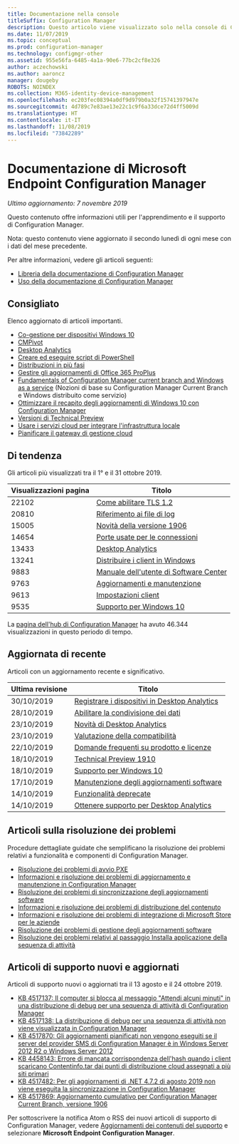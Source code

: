 ```yaml
---
title: Documentazione nella console
titleSuffix: Configuration Manager
description: Questo articolo viene visualizzato solo nella console di Configuration Manager.
ms.date: 11/07/2019
ms.topic: conceptual
ms.prod: configuration-manager
ms.technology: configmgr-other
ms.assetid: 955e56fa-6485-4a1a-90e6-77bc2cf8e326
author: aczechowski
ms.author: aaroncz
manager: dougeby
ROBOTS: NOINDEX
ms.collection: M365-identity-device-management
ms.openlocfilehash: ec203fec08394a0df9d979b0a32f15741397947e
ms.sourcegitcommit: 4d789c7e83ae13e22c1c9f6a33dce72d4ff5009d
ms.translationtype: HT
ms.contentlocale: it-IT
ms.lasthandoff: 11/08/2019
ms.locfileid: "73842289"
---
```

<!-- 
- Feature 1357546
- This page displays in-console, under the Community workspace, Documentation node. 
- Don't use any relative links; must be full https://docs.microsoft.com and language neutral
- Process: https://microsoft.sharepoint.com/teams/ConfigMgr/Documents/ContentPub/Data%20collection%20process%20for%20Feature%201357546%20In-console%20documentation.docx?web=1
-->

# <a name="microsoft-endpoint-configuration-manager-documentation"></a>Documentazione di Microsoft Endpoint Configuration Manager

*Ultimo aggiornamento: 7 novembre 2019*

Questo contenuto offre informazioni utili per l'apprendimento e il supporto di Configuration Manager.

Nota: questo contenuto viene aggiornato il secondo lunedì di ogni mese con i dati del mese precedente.

Per altre informazioni, vedere gli articoli seguenti:

- [Libreria della documentazione di Configuration Manager](https://docs.microsoft.com/configmgr)  
- [Uso della documentazione di Configuration Manager](https://docs.microsoft.com/configmgr/core/understand/use-docs)

## <a name="recommended"></a>Consigliato

Elenco aggiornato di articoli importanti.

- [Co-gestione per dispositivi Windows 10](https://docs.microsoft.com/configmgr/comanage/overview)  
- [CMPivot](https://docs.microsoft.com/configmgr/core/servers/manage/cmpivot)  
- [Desktop Analytics](https://docs.microsoft.com/configmgr/desktop-analytics/overview)
- [Creare ed eseguire script di PowerShell](https://docs.microsoft.com/configmgr/apps/deploy-use/create-deploy-scripts)  
- [Distribuzioni in più fasi](https://docs.microsoft.com/configmgr/osd/deploy-use/create-phased-deployment-for-task-sequence)  
- [Gestire gli aggiornamenti di Office 365 ProPlus](https://docs.microsoft.com/configmgr/sum/deploy-use/manage-office-365-proplus-updates)  
- [Fundamentals of Configuration Manager current branch and Windows as a service](https://docs.microsoft.com/configmgr/core/understand/configuration-manager-and-windows-as-service) (Nozioni di base su Configuration Manager Current Branch e Windows distribuito come servizio)
- [Ottimizzare il recapito degli aggiornamenti di Windows 10 con Configuration Manager](https://docs.microsoft.com/configmgr/sum/deploy-use/optimize-windows-10-update-delivery)
- [Versioni di Technical Preview](https://docs.microsoft.com/configmgr/core/get-started/technical-preview)
- [Usare i servizi cloud per integrare l'infrastruttura locale](https://docs.microsoft.com/configmgr/core/understand/use-cloud-services)
- [Pianificare il gateway di gestione cloud](https://docs.microsoft.com/configmgr/core/clients/manage/plan-cloud-management-gateway)

## <a name="trending"></a>Di tendenza

Gli articoli più visualizzati tra il 1° e il 31 ottobre 2019.

| Visualizzazioni pagina | Titolo |
|------------|-------|
| 22102 | [Come abilitare TLS 1.2](https://docs.microsoft.com/configmgr/core/plan-design/security/enable-tls-1-2) |
| 20810 | [Riferimento ai file di log](https://docs.microsoft.com/configmgr/core/plan-design/hierarchy/log-files) |
| 15005 | [Novità della versione 1906](https://docs.microsoft.com/configmgr/core/plan-design/changes/whats-new-in-version-1906) |
| 14654 | [Porte usate per le connessioni](https://docs.microsoft.com/configmgr/core/plan-design/hierarchy/ports) |
| 13433 | [Desktop Analytics](https://docs.microsoft.com/configmgr/desktop-analytics/overview) |
| 13241 | [Distribuire i client in Windows](https://docs.microsoft.com/configmgr/core/clients/deploy/deploy-clients-to-windows-computers) |
| 9883 | [Manuale dell'utente di Software Center](https://docs.microsoft.com/configmgr/core/understand/software-center) |
| 9763 | [Aggiornamenti e manutenzione](https://docs.microsoft.com/configmgr/core/servers/manage/updates) |
| 9613 | [Impostazioni client](https://docs.microsoft.com/configmgr/core/clients/deploy/about-client-settings) |
| 9535 | [Supporto per Windows 10](https://docs.microsoft.com/configmgr/core/plan-design/configs/support-for-windows-10) |

La [pagina dell'hub di Configuration Manager](https://docs.microsoft.com/configmgr/) ha avuto 46.344 visualizzazioni in questo periodo di tempo.

## <a name="recently-updated"></a>Aggiornata di recente

Articoli con un aggiornamento recente e significativo.

| Ultima revisione | Titolo |
|---------------|-------|
| 30/10/2019 | [Registrare i dispositivi in Desktop Analytics](https://docs.microsoft.com/configmgr/desktop-analytics/enroll-devices) |
| 28/10/2019 | [Abilitare la condivisione dei dati](https://docs.microsoft.com/configmgr/desktop-analytics/enable-data-sharing) |
| 23/10/2019 | [Novità di Desktop Analytics](https://docs.microsoft.com/configmgr/desktop-analytics/whats-new) |
| 23/10/2019 | [Valutazione della compatibilità](https://docs.microsoft.com/configmgr/desktop-analytics/compat-assessment) |
| 22/10/2019 | [Domande frequenti su prodotto e licenze](https://docs.microsoft.com/configmgr/core/understand/product-and-licensing-faq) |
| 18/10/2019 | [Technical Preview 1910](https://docs.microsoft.com/configmgr/core/get-started/2019/technical-preview-1910) |
| 18/10/2019 | [Supporto per Windows 10](https://docs.microsoft.com/configmgr/core/plan-design/configs/support-for-windows-10) |
| 17/10/2019 | [Manutenzione degli aggiornamenti software](https://docs.microsoft.com/configmgr/sum/deploy-use/software-updates-maintenance) |
| 14/10/2019 | [Funzionalità deprecate](https://docs.microsoft.com/configmgr/core/plan-design/changes/deprecated/removed-and-deprecated-cmfeatures) |
| 14/10/2019 | [Ottenere supporto per Desktop Analytics](https://docs.microsoft.com/configmgr/desktop-analytics/get-support) |

## <a name="troubleshooting-articles"></a>Articoli sulla risoluzione dei problemi

Procedure dettagliate guidate che semplificano la risoluzione dei problemi relativi a funzionalità e componenti di Configuration Manager.

- [Risoluzione dei problemi di avvio PXE](https://support.microsoft.com/help/4468612)
- [Informazioni e risoluzione dei problemi di aggiornamento e manutenzione in Configuration Manager](https://support.microsoft.com/help/4490424)
- [Risoluzione dei problemi di sincronizzazione degli aggiornamenti software](https://support.microsoft.com/help/10059)
- [Informazioni e risoluzione dei problemi di distribuzione del contenuto](https://support.microsoft.com/help/4482728)
- [Informazioni e risoluzione dei problemi di integrazione di Microsoft Store per le aziende](https://support.microsoft.com/help/4010214)
- [Risoluzione dei problemi di gestione degli aggiornamenti software](https://support.microsoft.com/help/10680)
- [Risoluzione dei problemi relativi al passaggio Installa applicazione della sequenza di attività](https://support.microsoft.com/help/18408/)

## <a name="new-and-updated-support-articles"></a>Articoli di supporto nuovi e aggiornati

Articoli di supporto nuovi o aggiornati tra il 13 agosto e il 24 ottobre 2019.

- [KB 4517137: Il computer si blocca al messaggio "Attendi alcuni minuti" in una distribuzione di debug per una sequenza di attività di Configuration Manager](https://support.microsoft.com/help/4517137)
- [KB 4517138: La distribuzione di debug per una sequenza di attività non viene visualizzata in Configuration Manager](https://support.microsoft.com/help/4517138)
- [KB 4517870: Gli aggiornamenti pianificati non vengono eseguiti se il server del provider SMS di Configuration Manager è in Windows Server 2012 R2 o Windows Server 2012](https://support.microsoft.com/help/4517870)
- [KB 4458143: Errore di mancata corrispondenza dell'hash quando i client scaricano Contentinfo.tar dai punti di distribuzione cloud assegnati a più siti primari](https://support.microsoft.com/help/4458143)
- [KB 4517482: Per gli aggiornamenti di .NET 4.7.2 di agosto 2019 non viene eseguita la sincronizzazione in Configuration Manager](https://support.microsoft.com/help/4517482)
- [KB 4517869: Aggiornamento cumulativo per Configuration Manager Current Branch, versione 1906](https://support.microsoft.com/help/4517869)

Per sottoscrivere la notifica Atom o RSS dei nuovi articoli di supporto di Configuration Manager, vedere [Aggiornamenti dei contenuti del supporto](https://support.microsoft.com/help/4089498/) e selezionare **Microsoft Endpoint Configuration Manager**.  
